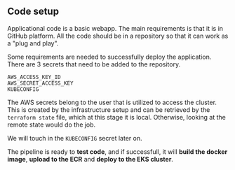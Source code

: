 ## Code setup
Applicational code is a basic webapp.
The main requirements is that it is in GitHub platform. All the code should be in a repository so that it can work as a "plug and play".

Some requirements are needed to successfully deploy the application.
There are 3 secrets that need to be added to the repository.

    AWS_ACCESS_KEY_ID
    AWS_SECRET_ACCESS_KEY
    KUBECONFIG
    
The AWS secrets belong to the user that is utilized to access the cluster. This is created by the infrastructure setup and can be retrieved by the `terraform state` file, which at this stage it is local. Otherwise, looking at the remote state would do the job.

We will touch in the `KUBECONFIG` secret later on.

The pipeline is ready to **test code**, and if successfull, it will **build the docker image**, **upload to the ECR** and **deploy to the EKS cluster**.
